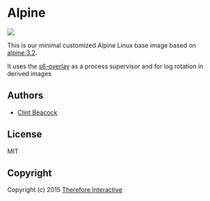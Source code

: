 # Alpine

[![](https://badge.imagelayers.io/hence/base:latest.svg)](https://imagelayers.io/?images=hence/base:latest 'Get your own badge on imagelayers.io')

This is our minimal customized Alpine Linux base image based on
[alpine:3.2](https://registry.hub.docker.com/_/alpine/).

It uses the [s6-overlay](https://github.com/just-containers/s6-overlay) as a process supervisor and for log rotation in derived images

## Authors
* [Clint Beacock](https://github.com/clintbeacock)

## License
MIT

## Copyright
Copyright (c) 2015 [Therefore Interactive](http://therefore.ca)

